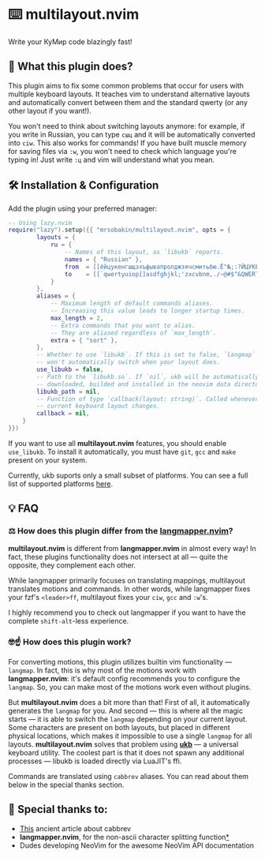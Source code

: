 # ⌨️  multilayout.nvim

Write your КуМир code blazingly fast!

## 🤔 What this plugin does?

This plugin aims to fix some common problems that occur for users with multiple keyboard layouts. It teaches vim to understand alternative layouts and automatically convert between them and the standard qwerty (or any other layout if you want!).

You won't need to think about switching layouts anymore: for example, if you write in Russian, you can type `сшц` and it will be automatically converted into `ciw`. This also works for commands! If you have built muscle memory for saving files via `:w`, you won't need to check which language you're typing in! Just write `:ц` and vim will understand what you mean.

## 🛠️ Installation & Configuration

Add the plugin using your preferred manager:

```lua
-- Using lazy.nvim
require("lazy").setup({{ "mrsobakin/multilayout.nvim", opts = {
        layouts = {
            ru = {
                -- Names of this layout, as `libukb` reports.
                names = { "Russian" },
                from  = [[ёйцукенгшщзхъфывапролджэячсмитьбю.Ё"№;:?ЙЦУКЕНГШЩЗХЪ/ФЫВАПРОЛДЖЭЯЧСМИТЬБЮ,]],
                to    = [[`qwertyuiop[]asdfghjkl;'zxcvbnm,./~@#$^&QWERTYUIOP{}|ASDFGHJKL:"ZXCVBNM<>?]],
            }
        },
        aliases = {
            -- Maximum length of default commands aliases.
            -- Increasing this value leads to longer startup times.
            max_length = 2,
            -- Extra commands that you want to alias.
            -- They are aliased regardless of `max_length`.
            extra = { "sort" },
        },
        -- Whether to use `libukb`. If this is set to false, `langmap`
        -- won't automatically switch when your layout does.
        use_libukb = false,
        -- Path to the `libukb.so`. If `nil`, ukb will be automatically
        -- downloaded, builded and installed in the neovim data directory.
        libukb_path = nil,
        -- Function of type `callback(layout: string)`. Called whenever
        -- current keyboard layout changes.
        callback = nil,
    }
}})
```

If you want to use all **multilayout.nvim** features, you should enable `use_libukb`. To install it automatically, you must have `git`, `gcc` and `make` present on your system.

Currently, ukb suports only a small subset of platforms. You can see a full list of supported platforms [here](https://github.com/mrsobakin/ukb).

## 💡 FAQ

### ⚖️ How does this plugin differ from the [**langmapper.nvim**](https://github.com/Wansmer/langmapper.nvim)?

**multilayout.nvim** is different from **langmapper.nvim** in almost every way! In fact, these plugins functionality does not intersect at all — quite the opposite, they complement each other.

While langmapper primarily focuses on translating mappings, multilayout translates motions and commands. In other words, while langmapper fixes your fzf's `<leader>ff`, multilayout fixes your `ciw`, `gcc` and `:w`'s.

I highly recommend you to check out langmapper if you want to have the complete `shift-alt`-less experience.

### 🤓☝️ How does this plugin work?

For converting motions, this plugin utilizes builtin vim functionality — `langmap`. In fact, this is why most of the motions work with **langmapper.nvim**: it's default config recommends you to configure the `langmap`. So, you can make most of the motions work even without plugins.

But **multilayout.nvim** does a bit more than that! First of all, it automatically generates the `langmap` for you. And second — this is where all the magic starts — it is able to switch the `langmap` depending on your current layout. Some characters are present on both layouts, but placed in different physical locations, which makes it impossible to use a single `langmap` for all layouts. **multilayout.nvim** solves that problem using [**ukb**](https://github.com/mrsobakin/ukb) — a universal keyboard utility. The coolest part is that it does not spawn any additional processes — libukb is loaded directly via LuaJIT's ffi.

Commands are translated using `cabbrev` aliases. You can read about them below in the special thanks section.

## 🔗 Special thanks to:
- [This](https://vim.fandom.com/wiki/Replace_a_builtin_command_using_cabbrev) ancient article about cabbrev 
- **langmapper.nvim**, for the non-ascii character splitting function[*](https://github.com/Wansmer/langmapper.nvim/blob/main/lua/langmapper/helpers.lua)
- Dudes developing NeoVim for the awesome NeoVim API documentation
